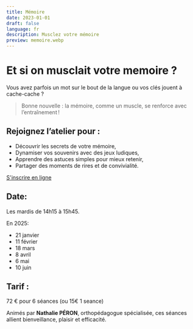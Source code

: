 ```yaml
---
title: Mémoire
date: 2023-01-01
draft: false
language: fr
description: Musclez votre mémoire
preview: memoire.webp
---
```




# Et si on musclait votre memoire ?

Vous avez parfois un mot sur le bout de la langue
ou vos clés jouent à cache-cache ?

> Bonne nouvelle : la mémoire, comme un muscle, se renforce avec l’entraînement !

## Rejoignez l’atelier pour :

- Découvrir les secrets de votre mémoire,
- Dynamiser vos souvenirs avec des jeux ludiques,
- Apprendre des astuces simples pour mieux retenir,
- Partager des moments de rires et de convivialité.



<div > 
          <a href="https://larchant-animation.s2.yapla.com/fr/ateliers-adultes-2024-2025-14141" class="items-center px-6 py-3 border border-transparent text-base font-medium rounded-md shadow-sm text-white bg-indigo-500 hover:bg-indigo-800 focus:outline-none focus:ring-2 focus:ring-offset-2 focus:ring-indigo-500 ">
            S'inscrire en ligne
          </a>
          
</div>

## Date: 
Les mardis de 14h15 à 15h45. 

En 2025: 
- 21 janvier 
- 11 février 
- 18 mars
- 8 avril 
- 6 mai 
- 10 juin

## Tarif : 
72 € pour 6 séances (ou 15€ 1 seance)

Animés par **Nathalie PÉRON**, orthopédagogue spécialisée, ces séances allient bienveillance, plaisir et efficacité.
